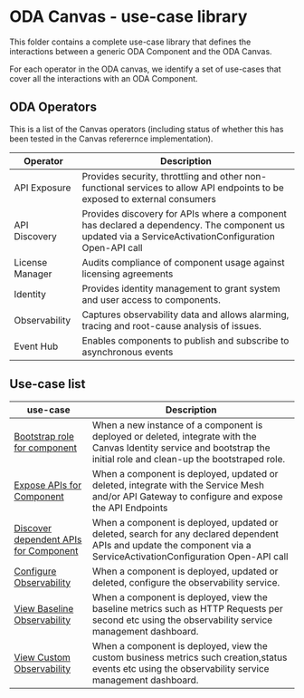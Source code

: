 # ODA Canvas - use-case library

This folder contains a complete use-case library that defines the interactions between a generic ODA Component and the ODA Canvas.

For each operator in the ODA canvas, we identify a set of use-cases that cover all the interactions with an ODA Component.

## ODA Operators

This is a list of the Canvas operators (including status of whether this has been tested in the Canvas referernce implementation).

| Operator            | Description                     |
| ------------------- | ------------------------------- |
| API Exposure | Provides security, throttling and other non-functional services to allow API endpoints to be exposed to external consumers |
| API Discovery | Provides discovery for APIs where a component has declared a dependency. The component us updated via a ServiceActivationConfiguration Open-API call |
| License Manager | Audits compliance of component usage against licensing agreements |
| Identity | Provides identity management to grant system and user access to components. |
| Observability | Captures observability data and allows alarming, tracing and root-cause analysis of issues. |
| Event Hub | Enables components to publish and subscribe to asynchronous events |


## Use-case list

| use-case           | Description           |
| ------------------ | --------------------- |
| [Bootstrap role for component](Bootstrap-role-for-component.md) | When a new instance of a component is deployed or deleted, integrate with the Canvas Identity service and bootstrap the initial role and clean-up the bootstraped role. |
| [Expose APIs for Component](Expose-APIs-for-Component.md) | When a component is deployed, updated or deleted, integrate with the Service Mesh and/or API Gateway to configure and expose the API Endpoints |
| [Discover dependent APIs for Component](Discover-dependent-APIs-for-Component.md) | When a component is deployed, updated or deleted, search for any declared dependent APIs and update the component via a ServiceActivationConfiguration Open-API call |
| [Configure Observability](Configure-Observability.md) | When a component is deployed, updated or deleted, configure the observability service. || Authentication | When an external consumer calls an exposed API for a component, manage the authenticate the consumer and pass the authenticated request (including authentication token) to the component. |
| [View Baseline Observability](View-Baseline-Observability.md) | When a component is deployed, view the baseline metrics such as HTTP Requests per second etc using the observability service management dashboard.|
| [View Custom Observability](View-Custom-Observability.md) | When a component is deployed, view the custom business metrics such creation,status events etc using the observability service management dashboard.|
